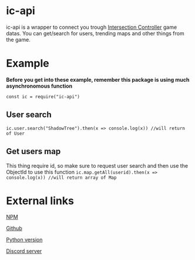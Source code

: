 # ic-api

ic-api is a wrapper to connect you trough [Intersection Controller](https://play.google.com/store/apps/details?id=se.shadowtree.software.trafficbuilder) game datas.
You can get/search for users, trending maps and other things from the game.

# Example

**Before you get into these example, remember this package is using much asynchronomous function**

```const ic = require("ic-api")```

## User search
```ic.user.search("ShadowTree").then(x => console.log(x)) //will return of User```

## Get users map

This thing require id, so make sure to request user search and then use the ObjectId to use this function
```ic.map.getAll(userid).then(x => console.log(x)) //will return array of Map```

# External links

[NPM](https://www.npmjs.com/package/ic-api)

[Github](https://github.com/RanggaGultom/ic-api)

[Python version](https://github.com/Feeeeddmmmeee/intersection.py)

[Discord server](https://iscl.cf)
